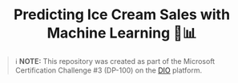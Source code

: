 <h1 align="center">Predicting Ice Cream Sales with Machine Learning 🍦📊</h1> 

> ℹ️ **NOTE:** This repository was created as part of the Microsoft Certification Challenge #3 (DP-100) on the [DIO](https://dio.me) platform.
